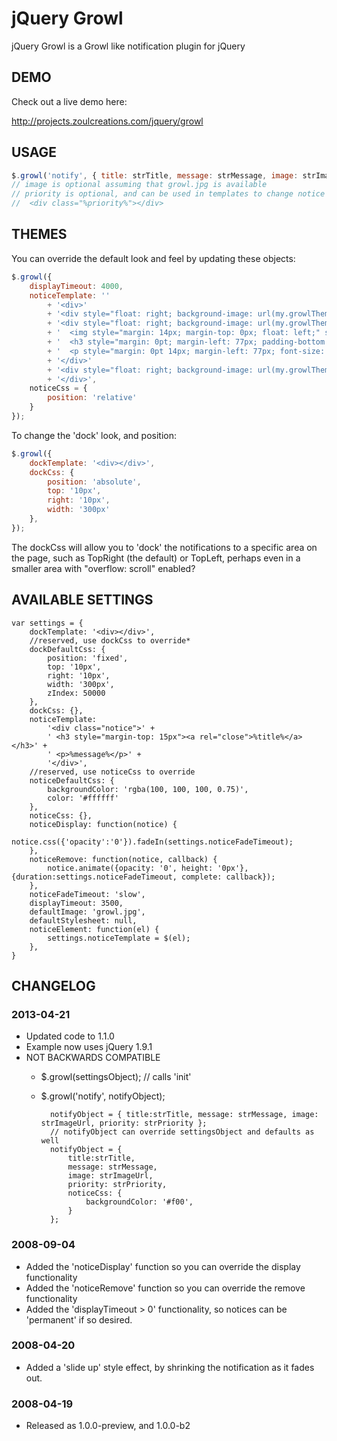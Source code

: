 jQuery Growl
============

jQuery Growl is a Growl like notification plugin for jQuery

## DEMO

Check out a live demo here: 

http://projects.zoulcreations.com/jquery/growl

## USAGE
```javascript
$.growl('notify', { title: strTitle, message: strMessage, image: strImage, priority: strPriority });
// image is optional assuming that growl.jpg is available
// priority is optional, and can be used in templates to change notice appearances through CSS
//  <div class="%priority%"></div>
```

## THEMES

You can override the default look and feel by updating these objects:
```javascript
$.growl({
	displayTimeout: 4000,
	noticeTemplate: ''
		+ '<div>'
		+ '<div style="float: right; background-image: url(my.growlTheme/normalTop.png); position: relative; width: 259px; height: 16px; margin: 0pt;"></div>'
		+ '<div style="float: right; background-image: url(my.growlTheme/normalBackground.png); position: relative; display: block; color: #ffffff; font-family: Arial; font-size: 12px; line-height: 14px; width: 259px; margin: 0pt;">' 
		+ '  <img style="margin: 14px; margin-top: 0px; float: left;" src="%image%" />'
		+ '  <h3 style="margin: 0pt; margin-left: 77px; padding-bottom: 10px; font-size: 13px;">%title%</h3>'
		+ '  <p style="margin: 0pt 14px; margin-left: 77px; font-size: 12px;">%message%</p>'
		+ '</div>'
		+ '<div style="float: right; background-image: url(my.growlTheme/normalBottom.png); position: relative; width: 259px; height: 16px; margin-bottom: 10px;"></div>'
		+ '</div>',
	noticeCss = {
		position: 'relative'
	}
});
```
To change the 'dock' look, and position: 
```javascript
$.growl({
	dockTemplate: '<div></div>',
	dockCss: {
		position: 'absolute',
		top: '10px',
		right: '10px',
		width: '300px'
	},
});
```  
The dockCss will allow you to 'dock' the notifications to a specific area
on the page, such as TopRight (the default) or TopLeft, perhaps even in a
smaller area with "overflow: scroll" enabled?

## AVAILABLE SETTINGS

	var settings = {
		dockTemplate: '<div></div>',
		//reserved, use dockCss to override*
		dockDefaultCss: {
			position: 'fixed',
			top: '10px',
			right: '10px',
			width: '300px',
			zIndex: 50000
		},
		dockCss: {},
		noticeTemplate: 
			'<div class="notice">' +
			' <h3 style="margin-top: 15px"><a rel="close">%title%</a></h3>' +
			' <p>%message%</p>' +
			'</div>',
		//reserved, use noticeCss to override	
		noticeDefaultCss: {
			backgroundColor: 'rgba(100, 100, 100, 0.75)',
			color: '#ffffff'
		},
		noticeCss: {},
		noticeDisplay: function(notice) {
			notice.css({'opacity':'0'}).fadeIn(settings.noticeFadeTimeout);
		},
		noticeRemove: function(notice, callback) {
			notice.animate({opacity: '0', height: '0px'}, {duration:settings.noticeFadeTimeout, complete: callback});
		},
		noticeFadeTimeout: 'slow',
		displayTimeout: 3500,
		defaultImage: 'growl.jpg',
		defaultStylesheet: null,
		noticeElement: function(el) {
			settings.noticeTemplate = $(el);
		},
	}


## CHANGELOG

### 2013-04-21
* Updated code to 1.1.0
* Example now uses jQuery 1.9.1
* NOT BACKWARDS COMPATIBLE
	* $.growl(settingsObject); // calls 'init'
	* $.growl('notify', notifyObject); 
	
			notifyObject = { title:strTitle, message: strMessage, image: strImageUrl, priority: strPriority };
			// notifyObject can override settingsObject and defaults as well
			notifyObject = { 
				title:strTitle, 
				message: strMessage, 
				image: strImageUrl, 
				priority: strPriority,
				noticeCss: {
					backgroundColor: '#f00',
				}
			};

### 2008-09-04
* Added the 'noticeDisplay' function so you can override the display functionality
* Added the 'noticeRemove' function so you can override the remove functionality
* Added the 'displayTimeout > 0' functionality, so notices can be 'permanent' if so desired.

### 2008-04-20
* Added a 'slide up' style effect, by shrinking the notification as it fades out.

### 2008-04-19
* Released as 1.0.0-preview, and 1.0.0-b2